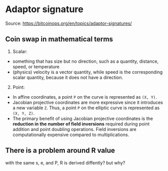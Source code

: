 # Adaptor signature
Source: https://bitcoinops.org/en/topics/adaptor-signatures/

## Coin swap in mathematical terms
1. Scalar: 
* something that has size but no direction, such as a quantity, distance, speed, or temperature
* (physics) velocity is a vector quantity, while speed is the corresponding scalar quantity, because it does not have a direction.

2. Point: 
* In affine coordinates, a point `P` on the curve is represented as `(X, Y)`.
* Jacobian projective coordinates are more expressive since it introduces a new variable `Z`. Thus, a point `P` on the elliptic curve is represented as `(X, Y, Z)`.
* The primary benefit of using Jacobian projective coordinates is the **reduction in the number of field inversions** required during point addition and point doubling operations. Field inversions are computationally expensive compared to multiplications.

## There is a problem around R value
with the same s, e, and P, R is derived diffently? but why?